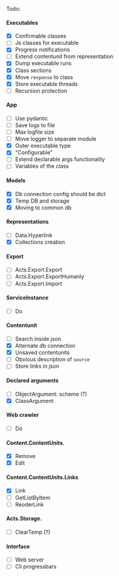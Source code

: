 Todo:

#### Executables

- [x] Сonfirmable classes
- [ ] Js classes for executable
- [x] Progress notifications
- [ ] Extend contentunit from representation
- [x] Dump executable runs
- [x] Class sections
- [x] Move `response` to class
- [x] Store executable threads
- [ ] Recursion protection

#### App

- [ ] Use pydantic
- [ ] Save logs to file
- [ ] Max logfile size
- [ ] Move logger to separate module
- [x] Outer executable type
- [x] "Configurable"
- [ ] Extend declarable args functionality
- [ ] Variables of the class

#### Models

- [x] Db connection config should be dict
- [x] Temp DB and storage
- [x] Moving to common db

#### Representations

- [ ] Data.Hyperlink
- [x] Collections creation

#### Export

- [ ] Acts.Export.Export
- [ ] Acts.Export.ExportHumanly
- [ ] Acts.Export.Import

#### ServiceInstance

- [ ] Do

#### Contentunit

- [ ] Search inside json
- [x] Alternate db connection
- [x] Unsaved contentunits
- [ ] Obvious description of `source`
- [ ] Store links in json

#### Declared arguments

- [ ] ObjectArgument: scheme (?)
- [x] ClassArgument

#### Web crawler

- [ ] Do

#### Content.ContentUnits.

- [x] Remove
- [x] Edit

#### Content.ContentUnits.Links

- [x] Link
- [ ] GetListByItem
- [ ] ReoderLink

#### Acts.Storage.

- [ ] ClearTemp (?)

#### Interface

- [ ] Web server
- [ ] Cli progressbars
